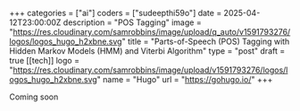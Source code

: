 +++
categories = ["ai"]
coders = ["sudeepthi59o"]
date = 2025-04-12T23:00:00Z
description = "POS Tagging"
image = "https://res.cloudinary.com/samrobbins/image/upload/q_auto/v1591793276/logos/logos_hugo_h2xbne.svg"
title = "Parts-of-Speech (POS) Tagging with Hidden Markov Models (HMM) and Viterbi Algorithm"
type = "post"
draft = true
[[tech]]
logo = "https://res.cloudinary.com/samrobbins/image/upload/v1591793276/logos/logos_hugo_h2xbne.svg"
name = "Hugo"
url = "https://gohugo.io/"
+++

Coming soon